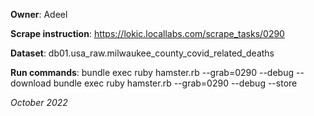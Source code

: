 **Owner**: Adeel
 
**Scrape instruction**: https://lokic.locallabs.com/scrape_tasks/0290

**Dataset**: db01.usa_raw.milwaukee_county_covid_related_deaths

**Run commands**: bundle exec ruby hamster.rb --grab=0290 --debug --download
                  bundle exec ruby hamster.rb --grab=0290 --debug --store

_October 2022_
